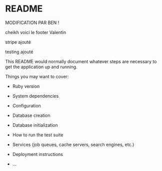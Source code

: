 # README

MODIFICATION PAR BEN ! 

cheikh
voici le footer 
Valentin


stripe ajouté 

testing ajouté

This README would normally document whatever steps are necessary to get the
application up and running.

Things you may want to cover:

* Ruby version

* System dependencies

* Configuration

* Database creation

* Database initialization

* How to run the test suite

* Services (job queues, cache servers, search engines, etc.)

* Deployment instructions

* ...

